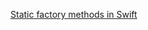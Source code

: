 [Static factory methods in Swift](https://www.swiftbysundell.com/articles/static-factory-methods-in-swift/)
